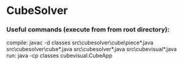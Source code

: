 # CubeSolver

### Useful commands (execute from from root directory):
compile: javac -d classes src\cubesolver\cube\piece\*.java src\cubesolver\cube\*.java src\cubesolver\*.java src\cubevisual\*.java  
run: java -cp classes cubevisual.CubeApp
